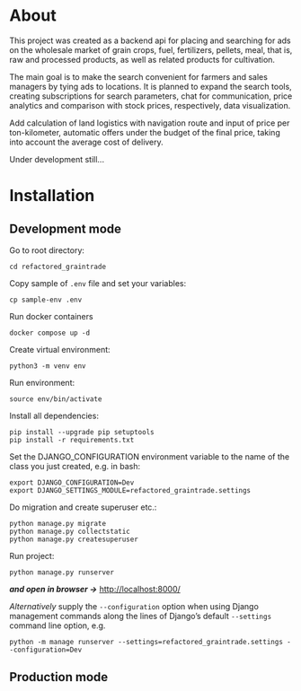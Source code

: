 # About

This project was created as a backend api for placing and searching for ads on the wholesale market of grain crops, fuel, fertilizers, pellets, meal, that is, raw and processed products, as well as related products for cultivation.

The main goal is to make the search convenient for farmers and sales managers by tying ads to locations. It is planned to expand the search tools, creating subscriptions for search parameters, chat for communication, price analytics and comparison with stock prices, respectively, data visualization.

Add calculation of land logistics with navigation route and input of price per ton-kilometer, automatic offers under the budget of the final price, taking into account the average cost of delivery.

Under development still...

# Installation

## Development mode
Go to root directory:
```
cd refactored_graintrade
```

Copy sample of `.env` file and set your variables:
```
cp sample-env .env
```

Run docker containers
```
docker compose up -d
```

Create virtual environment:
```
python3 -m venv env
```

Run environment: 
```
source env/bin/activate
```

Install all dependencies:
```
pip install --upgrade pip setuptools
pip install -r requirements.txt
```
Set the DJANGO_CONFIGURATION environment variable to the name of the class you just created, e.g. in bash:

```
export DJANGO_CONFIGURATION=Dev
export DJANGO_SETTINGS_MODULE=refactored_graintrade.settings
```
Do migration and create superuser etc.:
```
python manage.py migrate
python manage.py collectstatic
python manage.py createsuperuser
```

Run project:
```
python manage.py runserver
```
***and open in browser ->*** [http://localhost:8000/](http://localhost:8000/)

*Alternatively* supply the `--configuration` option when using Django management 
commands along the lines of Django’s default `--settings` command line option, e.g.

```
python -m manage runserver --settings=refactored_graintrade.settings --configuration=Dev
```
## Production mode

